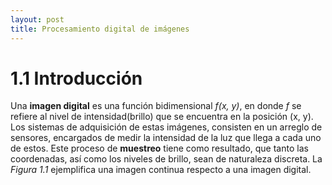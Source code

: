 ```yaml
---
layout: post
title: Procesamiento digital de imágenes
---
```



# 1.1 Introducción

Una __imagen digital__ es una función bidimensional _f(x, y)_, en donde _f_ se refiere al nivel de intensidad(brillo) 
que se encuentra en la posición (x, y). Los sistemas de adquisición de estas imágenes, consisten en un arreglo de sensores, 
encargados de medir la intensidad de la luz que llega a cada uno de estos. Este proceso de __muestreo__ tiene como resultado, 
que tanto las coordenadas, así como los niveles de brillo, sean de naturaleza discreta. La _Figura 1.1_ ejemplifica una imagen 
continua respecto a una imagen digital.
